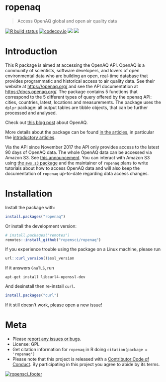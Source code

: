 ropenaq
=======

> Access OpenAQ global and open air quality data

<!-- badges: start -->
  [![R build status](https://github.com/ropensci/ropenaq/workflows/R-CMD-check/badge.svg)](https://github.com/ropensci/ropenaq/actions?query=workflow%3AR-CMD-check)
  [![codecov.io](https://codecov.io/github/ropensci/ropenaq/coverage.svg?branch=master)](https://codecov.io/github/ropensci/Ropenaq?branch=master)
[![](https://badges.ropensci.org/24_status.svg)](https://github.com/ropensci/onboarding/issues/24)
[![](https://www.r-pkg.org/badges/version/ropenaq)](https://cran.r-project.org/web/packages/ropenaq/index.html)
  <!-- badges: end -->
  
# Introduction

This R package is aimed at accessing the OpenAQ API. OpenAQ is a community of scientists, software developers, and lovers of open environmental data who are building an open, real-time database that provides programmatic and historical access to air quality data. See their website at <https://openaq.org/> and see the API documentation at <https://docs.openaq.org/>. The package contains 5 functions that correspond to the 5 different types of query offered by the openaq API: cities, countries, latest, locations and measurements. The package uses the `dplyr` package: all output tables are tibble objects, that can be further processed and analysed.

Check out [this blog post](https://ropensci.org/blog/blog/2017/02/21/ropenaq) about OpenAQ.

More details about the package can be found [in the articles](http://docs.ropensci.org/ropenaq/articles/index.html), in particular the [introductory articles](https://docs.ropensci.org/ropenaq/articles/ropenaq.html).

Via the API since November 2017 the API only provides access to the latest 90 days of OpenAQ data. The whole OpenAQ data can be accessed via Amazon S3. See [this announcement](https://medium.com/@openaq/changes-to-the-openaq-api-and-how-to-access-the-full-archive-of-data-3324b136da8c). You can interact with Amazon S3 using [the `aws.s3` package]( https://CRAN.R-project.org/package=aws.s3) and the maintainer of `ropenaq` plans to write tutorials about how to access OpenAQ data and will also keep the documentation of `ropenaq` up-to-date regarding data access changes.

# Installation

Install the package with:

```r
install.packages("ropenaq")
```

Or install the development version:

```r
# install.packages("remotes")
remotes::install_github("ropensci/ropenaq")

```

If you experience trouble using the package on a Linux machine, please run

```r
url::curl_version()$ssl_version
```

If it answers `GnuTLS`,  run

```
apt-get install libcurl4-openssl-dev
```

And desinstall then re-install `curl`.

```r
install.packages("curl")
```

If it still doesn't work, please open a new issue!

# Meta

* Please [report any issues or bugs](https://github.com/ropensci/ropenaq/issues).
* License: GPL
* Get citation information for `ropenaq` in R doing `citation(package = 'ropenaq')`
* Please note that this project is released with a [Contributor Code of Conduct](CONDUCT.md). By participating in this project you agree to abide by its terms.

[![ropensci_footer](http://www.ropensci.org/public_images/github_footer.png)](http://ropensci.org)
